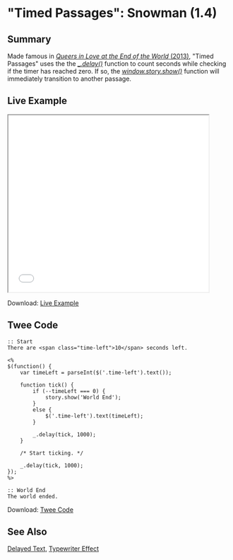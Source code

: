 # "Timed Passages": Snowman (1.4)

## Summary

Made famous in [*Queers in Love at the End of the World* (2013)](https://w.itch.io/end-of-the-world), "Timed Passages" uses the the *[_.delay()](http://underscorejs.org/#delay)* function to count seconds while checking if the timer has reached zero. If so, the *[window.story.show()](https://videlais.github.io/snowman/1/window_story/functions/show.html)* function will immediately transition to another passage.

## Live Example

<section>
<iframe src="snowman_timedpassages_example.html" height=400 width=90%></iframe>

Download: <a href="snowman_timedpassages_example.html" target="_blank">Live Example</a>
</section>

## Twee Code

```
:: Start
There are <span class="time-left">10</span> seconds left.

<%
$(function() {
	var timeLeft = parseInt($('.time-left').text());
	
	function tick() {
		if (--timeLeft === 0) {
			story.show('World End');
		}
		else {
			$('.time-left').text(timeLeft);
		}
		
		_.delay(tick, 1000);
	}
	
	/* Start ticking. */
	
	_.delay(tick, 1000);
});
%>

:: World End
The world ended.
```

Download: <a href="snowman_timedpassages_twee.txt" target="_blank">Twee Code</a>

## See Also

[Delayed Text](../../delayedtext/snowman/snowman_delayedtext.md), [Typewriter Effect](../../typewriter/snowman/snowman_typewriter.md)
